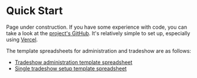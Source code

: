 # Quick Start

Page under construction. If you have some experience with code, you can take a look at the [project's GitHub](https://github.com/hotaydev/avalia). It's relatively simple to set up, especially using [Vercel](https://vercel.com/).

The template spreadsheets for administration and tradeshow are as follows:

- [Tradeshow administration template spreadsheet](https://docs.google.com/spreadsheets/d/1DnBq2tVnjFrQksLAdS2H58VwFQUEXLqJCG-Sm-tk0K8/copy)
- [Single tradeshow setup template spreadsheet](https://docs.google.com/spreadsheets/d/1SfimzvUWXehgbfLYS_Pi2lABrWlWqjeU8_gX3xu2TXI/copy)
